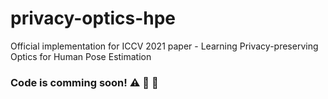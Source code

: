 # privacy-optics-hpe
Official implementation for ICCV 2021 paper - Learning Privacy-preserving Optics for Human Pose Estimation


### Code is comming soon! :warning: :construction: :construction_worker:
